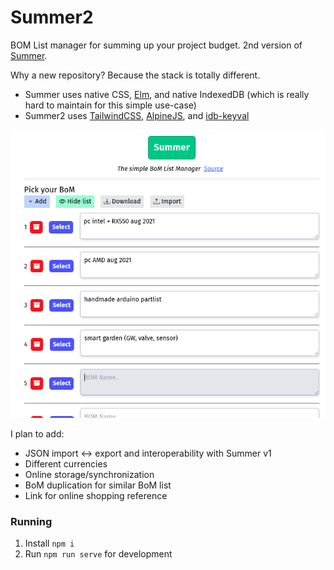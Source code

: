 # Summer2

BOM List manager for summing up your project budget. 2nd version of [Summer](https://github.com/vmasdani/summer).  

Why a new repository? Because the stack is totally different.  

- Summer uses native CSS, [Elm](https://elm-lang.org/), and native IndexedDB (which is really hard to maintain for this simple use-case)
- Summer2 uses [TailwindCSS](https://tailwindcss.com/), [AlpineJS](https://alpinejs.dev/), and [idb-keyval](https://github.com/jakearchibald/idb-keyval)

![summer2](summer2.png)

I plan to add:
- JSON import <-> export and interoperability with Summer v1
- Different currencies
- Online storage/synchronization
- BoM duplication for similar BoM list
- Link for online shopping reference

### Running
1. Install `npm i`
2. Run `npm run serve` for development